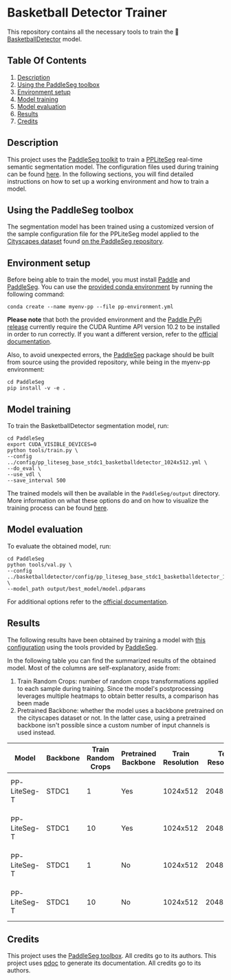# Basketball Detector Trainer

This repository contains all the necessary tools to train the
:basketball:[BasketballDetector](https://github.com/peiva-git/basketball_detector) model.

## Table Of Contents

1. [Description](#description)
2. [Using the PaddleSeg toolbox](#using-the-paddleseg-toolbox)
3. [Environment setup](#environment-setup)
4. [Model training](#model-training)
5. [Model evaluation](#model-evaluation)
6. [Results](#results)
7. [Credits](#credits)

## Description

This project uses the [PaddleSeg toolkit](https://github.com/PaddlePaddle/PaddleSeg)
to train a [PPLiteSeg](https://github.com/PaddlePaddle/PaddleSeg/tree/release/2.8/configs/pp_liteseg)
real-time semantic segmentation model.
The configuration files used during training can be found [here](config).
In the following sections, you will find detailed instructions on how to set up a working environment and
how to train a model.

## Using the PaddleSeg toolbox

The segmentation model has been trained using a customized version of the sample
configuration file for the PPLiteSeg model applied to the 
[Cityscapes dataset](https://www.cityscapes-dataset.com/) found 
[on the PaddleSeg repository](https://github.com/PaddlePaddle/PaddleSeg/blob/release/2.8/configs/pp_liteseg/pp_liteseg_stdc1_cityscapes_1024x512_scale1.0_160k.yml).

## Environment setup

Before being able to train the model, you must install [Paddle](https://github.com/PaddlePaddle/Paddle) and
[PaddleSeg](https://github.com/PaddlePaddle/PaddleSeg).
You can use the [provided conda environment](conda/pp-environment.yml) by running the following command:
```shell
conda create --name myenv-pp --file pp-environment.yml
```

**Please note** that both the provided environment and the
[Paddle PyPi release](https://pypi.org/project/paddlepaddle-gpu/) currently 
require the CUDA Runtime API version 10.2 to be installed in order to run correctly.
If you want a different version, refer to the 
[official documentation](https://www.paddlepaddle.org.cn/documentation/docs/en/install/pip/linux-pip_en.html).

Also, to avoid unexpected errors, the [PaddleSeg](https://github.com/PaddlePaddle/PaddleSeg)
package should be built from source using the provided repository,
while being in the myenv-pp environment:
```shell
cd PaddleSeg
pip install -v -e .
```

## Model training

To train the BasketballDetector segmentation model, run:
```shell
cd PaddleSeg
export CUDA_VISIBLE_DEVICES=0
python tools/train.py \
--config ../config/pp_liteseg_base_stdc1_basketballdetector_1024x512.yml \
--do_eval \
--use_vdl \
--save_interval 500
```
The trained models will then be available in the `PaddleSeg/output` directory.
More information on what these options do and on how to visualize the training process
can be found [here](https://github.com/PaddlePaddle/PaddleSeg/blob/release/2.8/docs/train/train.md).

## Model evaluation

To evaluate the obtained model, run:
```shell
cd PaddleSeg
python tools/val.py \
--config ../basketballdetector/config/pp_liteseg_base_stdc1_basketballdetector_1024x512.yml \
--model_path output/best_model/model.pdparams
```

For additional options refer to the
[official documentation](https://github.com/PaddlePaddle/PaddleSeg/blob/release/2.8/docs/evaluation/evaluate.md).

## Results

The following results have been obtained by training a model with 
[this configuration](config/pp_liteseg_base_stdc1_basketballdetector_1024x512.yml)
using the tools provided by [PaddleSeg](https://github.com/PaddlePaddle/PaddleSeg/blob/release/2.8/docs/train/train.md).

In the following table you can find the summarized results of the obtained model.
Most of the columns are self-explanatory, aside from:
1. Train Random Crops: number of random crops transformations applied to each sample during training.
Since the model's postprocessing leverages multiple heatmaps to obtain better results, a comparison has been made
2. Pretrained Backbone: whether the model uses a backbone pretrained on the cityscapes dataset or not.
In the latter case, using a pretrained backbone isn't possible since a custom number of input channels is used instead.

| Model        | Backbone | Train Random Crops | Pretrained Backbone | Train  Resolution | Test  Resolution | Training Iters | mIoU   | Ball Class IoU | Links                |
|--------------|----------|--------------------|---------------------|-------------------|------------------|----------------|--------|----------------|----------------------|
| PP-LiteSeg-T | STDC1    | 1                  | Yes                 | 1024x512          | 2048x1024        | 160000         | 0.8232 | 0.6466         | config model log vdl |
| PP-LiteSeg-T | STDC1    | 10                 | Yes                 | 1024x512          | 2048x1024        | 160000         |        |                | config model log vdl |
| PP-LiteSeg-T | STDC1    | 1                  | No                  | 1024x512          | 2048x1024        | 160000         |        |                | config model log vdl | 
| PP-LiteSeg-T | STDC1    | 10                 | No                  | 1024x512          | 2048x1024        | 160000         |        |                | config model log vdl |

## Credits

This project uses the [PaddleSeg toolbox](https://github.com/PaddlePaddle/PaddleSeg). All credits go to its authors.
This project uses [pdoc](https://pdoc.dev/) to generate its documentation. All credits go to its authors.
